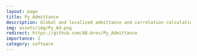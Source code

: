 ```yaml
---
layout: page
title: Py_Admittance
description: Global and localized admittance and correlation calculations for gravity analyses (Python)
img: assets/img/Py_Ad.png
redirect: https://github.com/AB-Ares/Py_Admittance
importance: 2
category: software
---
```

